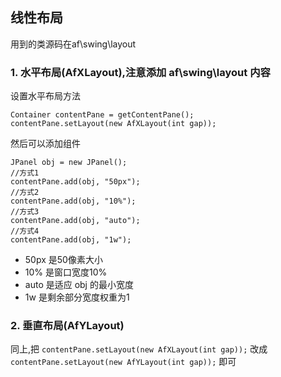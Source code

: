 ## 线性布局

用到的类源码在af\swing\layout
### 1. 水平布局(AfXLayout),注意添加 af\swing\layout 内容
设置水平布局方法
```
Container contentPane = getContentPane();
contentPane.setLayout(new AfXLayout(int gap));
```
然后可以添加组件
```
JPanel obj = new JPanel();
//方式1
contentPane.add(obj, "50px");
//方式2
contentPane.add(obj, "10%");
//方式3
contentPane.add(obj, "auto");
//方式4
contentPane.add(obj, "1w");
```
- 50px 是50像素大小
- 10% 是窗口宽度10%
- auto 是适应 obj 的最小宽度
- 1w 是剩余部分宽度权重为1


### 2. 垂直布局(AfYLayout)
同上,把
`contentPane.setLayout(new AfXLayout(int gap));`
改成
`contentPane.setLayout(new AfYLayout(int gap));`
即可